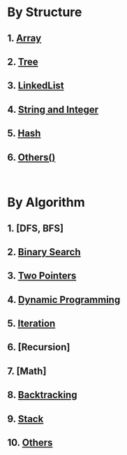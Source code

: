 # By Structure

## 1. [Array](https://github.com/yuxuanm/Leetcode-Java/tree/master/Leetcode/src/array)
## 2. [Tree](https://github.com/yuxuanm/Leetcode-Java/tree/master/Leetcode/src/tree)
## 3. [LinkedList](https://github.com/yuxuanm/Leetcode-Java/tree/master/Leetcode/src/linkedlist)
## 4. [String and Integer](https://github.com/yuxuanm/Leetcode-Java/tree/master/Leetcode/src/stringandinteger)
## 5. [Hash]()
## 6. [Others()]()

&emsp;
&emsp;
# By Algorithm
## 1. [DFS, BFS]
## 2. [Binary Search](https://github.com/yuxuanm/Leetcode-Java/tree/master/Algorithms/binary%20search)
## 3. [Two Pointers](https://github.com/yuxuanm/Leetcode-Java/blob/master/Algorithms/two%20pointers/README.md)
## 4. [Dynamic Programming](https://github.com/yuxuanm/Leetcode-Java/tree/master/Algorithms/dynamic%20programming)
## 5. [Iteration](https://github.com/yuxuanm/Leetcode-Java/tree/master/Algorithms/recursion%20%26%20iteration)
## 6. [Recursion]
## 7. [Math]
## 8. [Backtracking](https://github.com/yuxuanm/Leetcode-Java/tree/master/Algorithms/backtracking)
## 9. [Stack](https://github.com/yuxuanm/Leetcode-Java/tree/master/Algorithms/stack)
## 10. [Others](https://github.com/yuxuanm/Leetcode-Java/tree/master/Algorithms/others)

